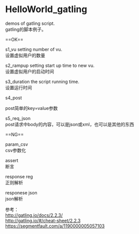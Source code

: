 # HelloWorld_gatling

demos of gatling script.  
gatling的脚本例子。

==OK==

s1_vu  setting number of vu.  
设置虚拟用户的数量

s2_rampup  setting start up time to new vu.  
设置虚拟用户的启动时间

s3_duration  the script running time.  
设置运行时间

s4_post 

post简单的key=value参数


s5_req_json  
post请求中body的内容，可以是json或xml，也可以是其他的东西

==NG==


param_csv  
csv参数化

assert  
断言

response reg    
正则解析

responese json  
json解析

参考：  
http://gatling.io/docs/2.2.3/  
http://gatling.io/#/cheat-sheet/2.2.3  
https://segmentfault.com/a/1190000005057103
